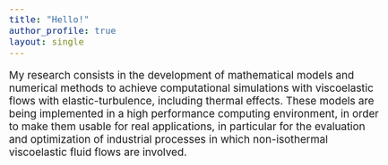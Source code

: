```yaml
---
title: "Hello!"
author_profile: true
layout: single
---
```

<style type="text/css">
  body{
  font-size: 14pt;
}
</style>



My research consists in the development of mathematical models and numerical methods to achieve computational simulations with viscoelastic flows with elastic-turbulence, including thermal effects. These models are being implemented in a high performance computing environment, in order to make them usable for real applications, in particular for the evaluation and optimization of industrial processes in which non-isothermal viscoelastic fluid flows are involved.
